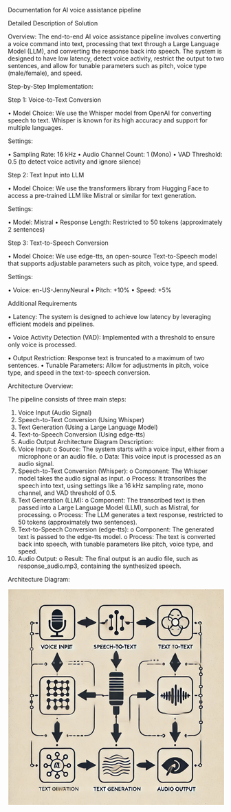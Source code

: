 Documentation for AI voice assistance pipeline

Detailed Description of Solution

Overview:
The end-to-end AI voice assistance pipeline involves converting a voice command into text, processing that text through a Large Language Model (LLM), and converting the response back into speech. The system is designed to have low latency, detect voice activity, restrict the output to two sentences, and allow for tunable parameters such as pitch, voice type (male/female), and speed.

Step-by-Step Implementation:

Step 1: Voice-to-Text Conversion

•	Model Choice: We use the Whisper model from OpenAI for converting speech to text. Whisper is known for its high accuracy and support for multiple languages.

Settings:

•	Sampling Rate: 16 kHz
•	Audio Channel Count: 1 (Mono)
•	VAD Threshold: 0.5 (to detect voice activity and ignore silence)

Step 2: Text Input into LLM

•	Model Choice: We use the transformers library from Hugging Face to access a pre-trained LLM like Mistral or similar for text generation.

Settings:

•	Model: Mistral
•	Response Length: Restricted to 50 tokens (approximately 2 sentences)

Step 3: Text-to-Speech Conversion

•	Model Choice: We use edge-tts, an open-source Text-to-Speech model that supports adjustable parameters such as pitch, voice type, and speed.

Settings:

•	Voice: en-US-JennyNeural
•	Pitch: +10%
•	Speed: +5%

Additional Requirements

•	Latency: The system is designed to achieve low latency by leveraging efficient models and pipelines.

•	Voice Activity Detection (VAD): Implemented with a threshold to ensure only voice is processed.

•	Output Restriction: Response text is truncated to a maximum of two sentences.
•	Tunable Parameters: Allow for adjustments in pitch, voice type, and speed in the text-to-speech conversion.


Architecture Overview:

The pipeline consists of three main steps:

1.	Voice Input (Audio Signal)
2.	Speech-to-Text Conversion (Using Whisper)
3.	Text Generation (Using a Large Language Model)
4.	Text-to-Speech Conversion (Using edge-tts)
5.	Audio Output
Architecture Diagram Description:
1.	Voice Input:
o	Source: The system starts with a voice input, either from a microphone or an audio file.
o	Data: This voice input is processed as an audio signal.
2.	Speech-to-Text Conversion (Whisper):
o	Component: The Whisper model takes the audio signal as input.
o	Process: It transcribes the speech into text, using settings like a 16 kHz sampling rate, mono channel, and VAD threshold of 0.5.
3.	Text Generation (LLM):
o	Component: The transcribed text is then passed into a Large Language Model (LLM), such as Mistral, for processing.
o	Process: The LLM generates a text response, restricted to 50 tokens (approximately two sentences).
4.	Text-to-Speech Conversion (edge-tts):
o	Component: The generated text is passed to the edge-tts model.
o	Process: The text is converted back into speech, with tunable parameters like pitch, voice type, and speed.
5.	Audio Output:
o	Result: The final output is an audio file, such as response_audio.mp3, containing the synthesized speech.


Architecture Diagram:

![alt text](image.png)